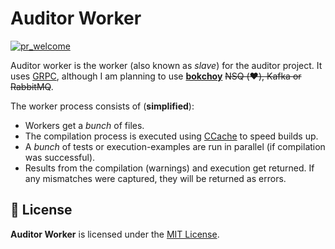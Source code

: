 # Auditor Worker
[![pr_welcome][pr_welcome]][pr_welcome-url]

Auditor worker is the worker (also known as _slave_) for the auditor project.
It uses [GRPC](https://grpc.io/), although I am planning to use **[bokchoy](https://github.com/thoas/bokchoy)** ~~NSQ (:heart:), Kafka or RabbitMQ~~. 

The worker process consists of (**simplified**):
 * Workers get a _bunch_ of files.
 * The compilation process is executed using [CCache](https://ccache.dev/) to speed builds up.
 * A _bunch_ of tests or execution-examples are run in parallel (if compilation was successful).
 * Results from the compilation (warnings) and execution get returned. If any mismatches were captured, they will be returned as errors. 

## 📖 License
**Auditor Worker** is licensed under the [MIT License](LICENSE).

<!-- PR Welcome -->
[pr_welcome]: https://img.shields.io/badge/PRs-welcome-brightgreen.svg
[pr_welcome-url]: https://github.com/sergivb01/auditor-worker/pulls
